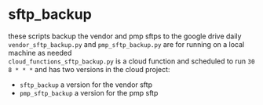 # sftp_backup  
these scripts backup the vendor and pmp sftps to the google drive daily  
`vendor_sftp_backup.py` and `pmp_sftp_backup.py` are for running on a local machine as needed  
`cloud_functions_sftp_backup.py` is a cloud function and scheduled to run `30 8 * * *` and has two versions in the cloud project:
- `sftp_backup` a version for the vendor sftp
- `pmp_sftp_backup` a version for the pmp sftp
